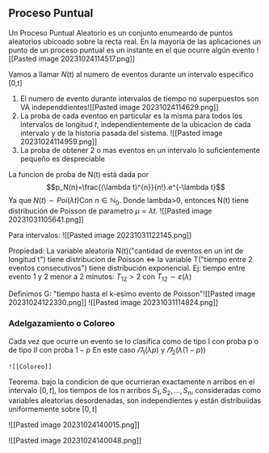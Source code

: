 ## Proceso Puntual 
Un Proceso Puntual Aleatorio es un conjunto enumeardo de puntos aleatorios ubicoado sobre la recta real. En la mayoria de las aplicaciones un punto de un proceso puntual es un instante en el que ocurre algún evento
![[Pasted image 20231024114517.png]]

Vamos a llamar $N(t)$ al numero de eventos durante un intervalo especifico [0,t]
1. El numero de evento durante intervalos de tiempo no superpuestos son VA independdientes![[Pasted image 20231024114629.png]]
2. La proba de cada eventoo en particular es la misma para todos los intervalos de longitud $t$, independientemente de la ubicacion de cada intervalo y de la historia pasada del sistema. ![[Pasted image 20231024114959.png]]
3. La proba de obtener 2 o mas eventos en un intervalo lo suficientemente pequeño es despreciable

La funcion de proba de N(t) está dada por $$p_N(n)=\frac{(\lambda t)^{n}}{n!}.e^{-\lambda t}$$
Ya que $N(t) \sim Poi(\lambda t)$Con $n \in \mathbb{N}_{0}$. Donde lambda>0, entonces N(t) tiene distribución de Poisson de parametro $\mu=\lambda t$.
![[Pasted image 20231031105641.png]]

Para intervalos: ![[Pasted image 20231031122145.png]]

Propiedad:
La variable aleatoria N(t)("cantidad de eventos en un int de longitud t") tiene distribucion de Poisson $\iff$ la variable T("tiempo entre 2 eventos consecutivos") tiene distribución exponencial. 
Ej: tiempo entre evento 1 y 2 menor a 2 minutos: $T_{12}>2$ con $T_{12}\sim \varepsilon(\lambda)$


Definimos G: "tiempo hasta el k-esimo evento de Poisson"![[Pasted image 20231024122330.png]]
![[Pasted image 20231031114824.png]]

### Adelgazamiento o Coloreo
Cada vez que ocurre un evento se lo clasifica como de tipo I con proba p o de tipo $II$ con proba $1-p$
En este caso $\varPi_{1}(\lambda p)$ y $\varPi_{2}(\lambda(1-p))$

	![[Coloreo]]
Teorema. bajo la condicion de que ocurrieran exactamente n arribos en el intervalo $[0,t]$, los tiempos de los n arribos $S_{1}, S_{2}, \dots, S_{n}$, consideradas como variables aleatorias desordenadas, son independientes y están distribuiidas uniformemente sobre $[0,t]$   


![[Pasted image 20231024140015.png]]


![[Pasted image 20231024140048.png]]